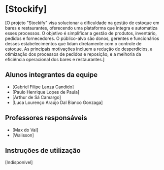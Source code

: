 # [Stockify]

[O projeto "Stockify" visa solucionar a dificuldade na gestão de estoque em bares e restaurantes, oferecendo uma plataforma que integra e automatiza esses processos. O objetivo é simplificar a gestão de produtos, inventário, pedidos e fornecedores. O público-alvo são donos, gerentes e funcionários desses estabelecimentos que lidam diretamente com o controle de estoque. As principais motivações incluem a redução de desperdícios, a otimização dos processos de pedidos e reposição, e a melhoria da eficiência operacional dos bares e restaurantes.]

## Alunos integrantes da equipe ##

* [Gabriel Filipe Lanza Candido]
* [Paulo Henrique Lopes de Paula]
* [Arthur de Sá Camargo]
* [Luca Lourenço Araújo Dal Bianco Gonzaga]

## Professores responsáveis ##

* [Max do Val]
* [Walisson]

## Instruções de utilização ##

[Indisponível]

